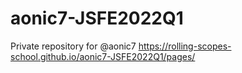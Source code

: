 # aonic7-JSFE2022Q1
Private repository for @aonic7
https://rolling-scopes-school.github.io/aonic7-JSFE2022Q1/pages/
